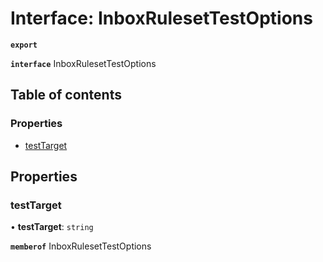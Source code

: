 # Interface: InboxRulesetTestOptions

**`export`**

**`interface`** InboxRulesetTestOptions

## Table of contents

### Properties

- [testTarget](InboxRulesetTestOptions.md#testtarget)

## Properties

### testTarget

• **testTarget**: `string`

**`memberof`** InboxRulesetTestOptions
